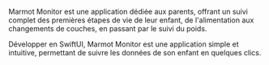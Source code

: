 Marmot Monitor est une application dédiée aux parents, offrant un suivi complet des premières étapes de vie de leur enfant, de l'alimentation aux changements de couches, en passant par le suivi du poids.

Développer en SwiftUI, Marmot Monitor est une application simple et intuitive, permettant de suivre les données de son enfant en quelques clics.
